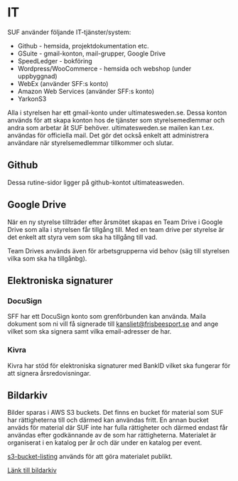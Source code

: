 # IT

SUF använder följande IT-tjänster/system:

* Github - hemsida, projektdokumentation etc.
* GSuite - gmail-konton, mail-grupper, Google Drive
* SpeedLedger - bokföring
* Wordpress/WooCommerce - hemsida och webshop (under uppbyggnad)
* WebEx (använder SFF:s konto)
* Amazon Web Services (använder SFF:s konto)
* YarkonS3

Alla i styrelsen har ett gmail-konto under ultimatesweden.se. Dessa konton används för att skapa konton hos de tjänster som 
styrelsemedlemmar och andra som arbetar åt SUF behöver. ultimatesweden.se mailen kan t.ex. användas för officiella mail. Det gör det också enkelt att administrera användare när styrelsemedlemmar tillkommer och slutar.


## Github

Dessa rutine-sidor ligger på github-kontot ultimateasweden.


## Google Drive

När en ny styrelse tillträder efter årsmötet skapas en Team Drive i Google Drive som alla i styrelsen får tillgång till. Med en team drive per styrelse är det enkelt att styra vem som ska ha tillgång till vad.

Team Drives används även för arbetsgrupperna vid behov (säg till styrelsen vilka som ska ha tillgånbg). 


## Elektroniska signaturer

### DocuSign

SFF har ett DocuSign konto som grenförbunden kan använda. Maila dokument som ni vill få signerade till kansliet@frisbeesport.se and ange vilket som ska signera samt vilka email-adresser de har.


### Kivra

Kivra har stöd för elektroniska signaturer med BankID vilket ska fungerar för att signera årsredovisningar.


## Bildarkiv

Bilder sparas i AWS S3 buckets. Det finns en bucket för material som SUF har rättigheterna till och därmed kan användas fritt. En annan bucket anväds för material där SUF inte har fulla rättigheter och därmed endast får användas efter godkännande av de som har rättigheterna. Materialet är organiserat i en katalog per år och där under en katalog per event.

[s3-bucket-listing](https://github.com/rufuspollock/s3-bucket-listing) används för att göra materialet publikt.

[Länk till bildarkiv](http://ultimatesweden-bildarkiv-public.s3-website.eu-north-1.amazonaws.com/)
